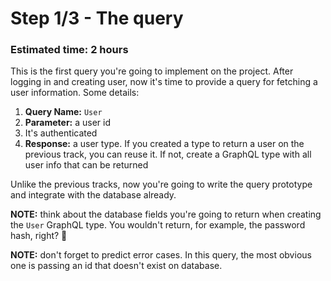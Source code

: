 # Step 1/3 - The query
### Estimated time: 2 hours

This is the first query you're going to implement on the project. After logging in and creating user, now it's time to provide a query for fetching a user information. Some details:

1. **Query Name:** `User`
1. **Parameter:** a user id
1. It's authenticated
1. **Response:** a user type. If you created a type to return a user on the previous track, you can reuse it. If not, create a GraphQL type with all user info that can be returned

Unlike the previous tracks, now you're going to write the query prototype and integrate with the database already.

**NOTE:** think about the database fields you're going to return when creating the `User` GraphQL type. You wouldn't return, for example, the password hash, right? 👀

**NOTE:** don't forget to predict error cases. In this query, the most obvious one is passing an id that doesn't exist on database.
